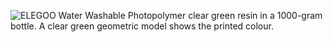 ﻿![ELEGOO Water Washable Photopolymer clear green resin in a 1000-gram bottle. A clear green geometric model shows the printed colour.](https://m.media-amazon.com/images/I/71-DqDPUpSL._SL1500_.jpg)
